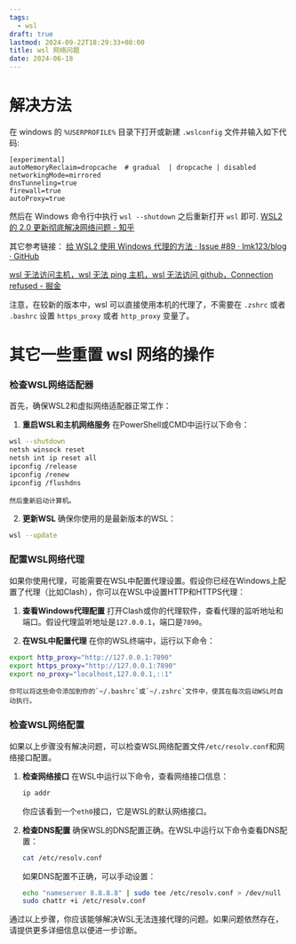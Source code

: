 ```yaml
---
tags:
  - wsl
draft: true
lastmod: 2024-09-22T18:29:33+08:00
title: wsl 网络问题
date: 2024-06-18
---
```


# 解决方法
在 windows 的 `%USERPROFILE%` 目录下打开或新建 `.wslconfig` 文件并输入如下代码:
```
[experimental]
autoMemoryReclaim=dropcache  # gradual  | dropcache | disabled
networkingMode=mirrored
dnsTunneling=true
firewall=true
autoProxy=true
```
然后在 Windows 命令行中执行 `wsl --shutdown` 之后重新打开 `wsl` 即可.
[WSL2 的 2.0 更新彻底解决网络问题 - 知乎](https://zhuanlan.zhihu.com/p/657110386)


其它参考链接：
[给 WSL2 使用 Windows 代理的方法 · Issue #89 · lmk123/blog · GitHub](https://github.com/lmk123/blog/issues/89)

[wsl 无法访问主机，wsl 无法 ping 主机，wsl 无法访问 github，Connection refused - 掘金](https://juejin.cn/post/7346865350623707146)

注意，在较新的版本中，wsl 可以直接使用本机的代理了，不需要在 `.zshrc` 或者 `.bashrc` 设置 `https_proxy` 或者 `http_proxy` 变量了。

# 其它一些重置 wsl 网络的操作

### 检查WSL网络适配器

首先，确保WSL2和虚拟网络适配器正常工作：

1. **重启WSL和主机网络服务** 在PowerShell或CMD中运行以下命令：
    
```sh
wsl --shutdown
netsh winsock reset
netsh int ip reset all
ipconfig /release
ipconfig /renew
ipconfig /flushdns
```
    
    然后重新启动计算机。
    
2. **更新WSL** 确保你使用的是最新版本的WSL：

```sh
wsl --update
```
    

### 配置WSL网络代理

如果你使用代理，可能需要在WSL中配置代理设置。假设你已经在Windows上配置了代理（比如Clash），你可以在WSL中设置HTTP和HTTPS代理：

1. **查看Windows代理配置** 打开Clash或你的代理软件，查看代理的监听地址和端口。假设代理监听地址是`127.0.0.1`，端口是`7890`。
    
2. **在WSL中配置代理** 在你的WSL终端中，运行以下命令：
    
```sh
export http_proxy="http://127.0.0.1:7890"
export https_proxy="http://127.0.0.1:7890"
export no_proxy="localhost,127.0.0.1,::1"
```

	你可以将这些命令添加到你的`~/.bashrc`或`~/.zshrc`文件中，使其在每次启动WSL时自动执行。
    

### 检查WSL网络配置

如果以上步骤没有解决问题，可以检查WSL网络配置文件`/etc/resolv.conf`和网络接口配置。

1. **检查网络接口** 在WSL中运行以下命令，查看网络接口信息：
    
    ```sh
    ip addr
    ```
    
    你应该看到一个`eth0`接口，它是WSL的默认网络接口。
    
2. **检查DNS配置** 确保WSL的DNS配置正确。在WSL中运行以下命令查看DNS配置：
    
    ```sh
    cat /etc/resolv.conf
    ```
    
    如果DNS配置不正确，可以手动设置：
    
    ```sh
    echo "nameserver 8.8.8.8" | sudo tee /etc/resolv.conf > /dev/null
    sudo chattr +i /etc/resolv.conf
    ```
    

通过以上步骤，你应该能够解决WSL无法连接代理的问题。如果问题依然存在，请提供更多详细信息以便进一步诊断。